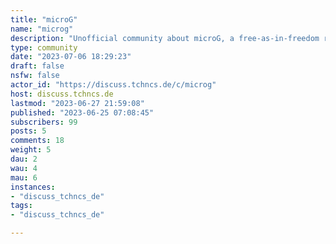 ```yaml
---
title: "microG" 
name: "microg"
description: "Unofficial community about microG, a free-as-in-freedom re-implementation of Google's proprietary Android user space apps and libraries.- Project Website: https://microg.org/- Github: https://github.com/microg- Community Wiki: https://microg-fans.gitlab.io/wiki/"
type: community
date: "2023-07-06 18:29:23"
draft: false
nsfw: false
actor_id: "https://discuss.tchncs.de/c/microg"
host: discuss.tchncs.de
lastmod: "2023-06-27 21:59:08"
published: "2023-06-25 07:08:45"
subscribers: 99
posts: 5
comments: 18
weight: 5
dau: 2
wau: 4
mau: 6
instances:
- "discuss_tchncs_de"
tags: 
- "discuss_tchncs_de"

---
```

